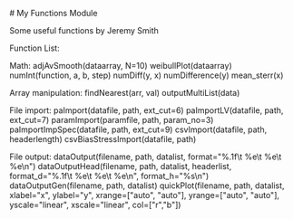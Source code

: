 # My Functions Module

Some useful functions by Jeremy Smith

Function List:

Math:
adjAvSmooth(dataarray, N=10)
weibullPlot(dataarray)
numInt(function, a, b, step)
numDiff(y, x)
numDifference(y)
mean_sterr(x)

Array manipulation:
findNearest(arr, val)
outputMultiList(data)

File import:
paImport(datafile, path, ext_cut=6)
paImportLV(datafile, path, ext_cut=7)
paramImport(paramfile, path, param_no=3)
paImportImpSpec(datafile, path, ext_cut=9)
csvImport(datafile, path, headerlength)
csvBiasStressImport(datafile, path)

File output:
dataOutput(filename, path, datalist, format="%.1f\t %e\t %e\t %e\n")
dataOutputHead(filename, path, datalist, headerlist, format_d="%.1f\t %e\t %e\t %e\n", format_h="%s\n")
dataOutputGen(filename, path, datalist)
quickPlot(filename, path, datalist, xlabel="x", ylabel="y", xrange=["auto", "auto"], yrange=["auto", "auto"], yscale="linear", xscale="linear", col=["r","b"])

